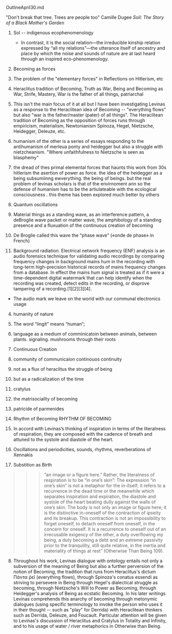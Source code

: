 OutlineApril30.md

"Don't break that tree. Trees are people too" Camille Dugee _Soil: The Story of a Black Mother's Garden_

1. Sol -- indigenous ecophenomenology
    * In contrast, it is the social relation—the irreducible kinship relation expressed by “all my relations”—the utterance itself of ancestry and place by which the noise and sounds of nature are at last heard through an inspired eco-phenomenology. 

2. Becoming as forces
  1. The problem of the "elementary forces" in Reflections on Hitlerism, etc 
  2. Heraclitus tradition of Becoming, Truth as War, Being and Becoming as War, Strife, Mastery, War is the father of all things, patriarchal
  3. This isn't the main focus of it at all but I have been investigating Levinas as a response to the Heraclitean idea of Becoming -- "everything flows" but also "war is the father/master (pater) of all things".  The Heraclitean tradition of Becoming as the opposition of forces runs through empiricism, materialism, Newtonianism Spinoza, Hegel, Nietzsche, Heidegger, Deleuze, etc.  
  4. humanism of the other is a series of essays responding to the antihumanism of merleua ponty and heidegger but also a struggle with nietzcheanism.  "Where unfaithfulness to Nietzsche is seen as blasphemy"
  5. the dread of thes primal elemental forces that haunts this work from 30s hitlerism the asertion of power as force.  the idea of the heidegger as a being subsumiinng ewverything.  the being of beings.  but the real problem of levinas scholars is that of the envirnoment ann so the defense of humanism has to be the artiulateable with the ecological consciousness . this theme has been explored much better by others
  



  
3. Quantum oscillations
  1. Material things as a standing wave, as an interference pattern, a deBroglie wave packet or matter wave, the amphibology of a standing presence and a fluxuation of the continuous creation of becoming
  2. De Broglie called this wave the "phase wave" («onde de phase» in French)
  3. Background radiation.    Electrical network frequency (ENF) analysis is an audio forensics technique for validating audio recordings by comparing frequency changes in background mains hum in the recording with long-term high-precision historical records of mains frequency changes from a database. In effect the mains hum signal is treated as if it were a time-dependent digital watermark that can help identify when the recording was created, detect edits in the recording, or disprove tampering of a recording.[1][2][3][4].  
  * The audio mark we leave on the world with our communal electronics usage

4. humanity of nature
  1. The word “lingít” means “human”;
  2. language as a medium of comminicatoin between animals, between plants. signaling. mushrooms through their roots

5. Continuous Creation
  1. community of communicaion continouos continuity 
  2. not as a flux of heraclitus the struggle of being 
  3. but as a radicalization of the time
  4. cratylus 
  5. the matrisociality of becoming
  6. patricide of parmenides


6. Rhythm of Becoming RHYTHM OF BECOMING
  1. In accord with Levinas’s thinking of inspiration in terms of the literalness of respiration, they are composed with the cadence of breath and attuned to the systole and diastole of the heart. 
  2. Oscillations and periodicities, sounds, rhythms, reverberations of Xennakis

7. Substition as Birth
  >>> “an image or a figure here.” Rather, the literalness of respiration is to be “in one’s skin”: The expression “in one’s skin” is not a metaphor for the in-itself; it refers to a recurrence in the dead time or the meanwhile which separates inspiration and expiration, the diastole and systole of the heart beating dully against the walls of one’s skin. The body is not only an image or figure here; it is the distinctive in-oneself of the contraction of ipseity and its breakup. This contraction is not an impossibility to forget oneself, to detach oneself from oneself, in the concern for oneself. It is a recurrence to oneself out of an irrecusable exigency of the other, a duty overflowing my being, a duty becoming a debt and an extreme passivity prior to the tranquility, still quite relative, in the inertia and materiality of things at rest” (Otherwise Than Being 109).
  8. Throughout his work, Levinas dialogue with ontology entails not only a subversion of the meaning of Being but also a further perversion of the notion of Becoming, the tradition that runs from Heraclitus's dictum Πάντα ῥεῖ (everything flows), through Spinoza's conatus essendi as striving to persevere in Being through Hegel's dialectical struggle as becoming, through  Nietzsche's Will to Power as Becoming, through Heidegger's analysis of Being as ecstatic Becoming.  In his later writings Levinas comprehends this anarchy of becoming through metonymic dialogues (using specific terminology to invoke the person who uses it in their thought -- such as "play" for Derrida) with Heraclitean thinkers such as Derrida, Deleuze, and Foucault.   Particular attention will be given to Levinas's discussion of Heraclitus and Cratylus in Totality and Infinity, and to his usage of water / river metaphorics in Otherwise than Being.







